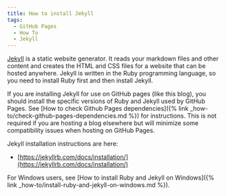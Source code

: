 ```yaml
---
title: How to install Jekyll
tags:
  - GitHub Pages
  - How To
  - Jekyll
---
```


[Jekyll](https://jekyllrb.com/docs/) is a static website generator. It reads your markdown files and other content and creates the HTML and CSS files for a website that can be hosted anywhere. Jekyll is written in the Ruby programming language, so you need to install Ruby first and then install Jekyll. 

If you are installing Jekyll for use on GitHub pages (like this blog), you should install the specific versions of Ruby and Jekyll used by GitHub Pages. See [How to check Github Pages dependencies]({% link _how-to/check-github-pages-dependencies.md %}) for instructions. This is not required if you are hosting a blog elsewhere but will minimize some compatibility issues when hosting on GitHub Pages.

Jekyll installation instructions are here:

* [https://jekyllrb.com/docs/installation/](https://jekyllrb.com/docs/installation/)

For Windows users, see [How to install Ruby and Jekyll on Windows]({% link _how-to/install-ruby-and-jekyll-on-windows.md %}).

